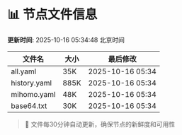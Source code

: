 # 📊 节点文件信息

**更新时间**: 2025-10-16 05:34:48 北京时间

| 文件名 | 大小 | 最后修改 |
|--------|------|----------|
| all.yaml | 35K | 2025-10-16 05:34 |
| history.yaml | 885K | 2025-10-16 05:34 |
| mihomo.yaml | 48K | 2025-10-16 05:34 |
| base64.txt | 30K | 2025-10-16 05:34 |

> 🔄 文件每30分钟自动更新，确保节点的新鲜度和可用性
